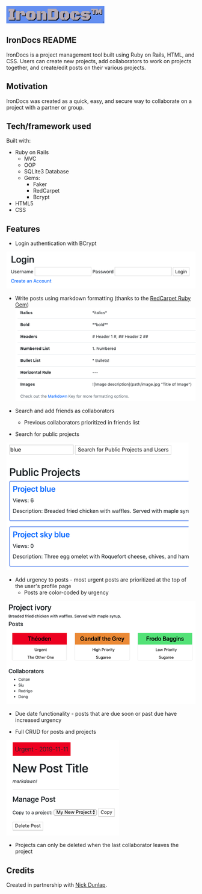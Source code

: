 ![IronDocs logo](https://github.com/ayerest/IronDocs/blob/master/app/assets/images/logo.png "IronDocs logo")

## IronDocs README

IronDocs is a project management tool built using Ruby on Rails, HTML, and CSS. Users can create new projects, add collaborators to work on projects together, and create/edit posts on their various projects. 

## Motivation

IronDocs was created as a quick, easy, and secure way to collaborate on a project with a partner or group.

## Tech/framework used

Built with:

* Ruby on Rails
  * MVC
  * OOP
  * SQLite3 Database
  * Gems:
    * Faker
    * RedCarpet
    * Bcrypt
* HTML5
* CSS

## Features

* Login authentication with BCrypt 

![Login screen](https://github.com/ayerest/IronDocs/blob/master/app/assets/images/login.png "IronDocs Login Screen view")

* Write posts using markdown formatting (thanks to the [RedCarpet Ruby Gem](https://github.com/vmg/redcarpet))
![Markdown formatting key on new post form](https://github.com/ayerest/IronDocs/blob/master/app/assets/images/markdownkey.png "Key provided on new post form for markdown formatting")

* Search and add friends as collaborators
  * Previous collaborators prioritized in friends list

* Search for public projects

![Public post search view](https://github.com/ayerest/IronDocs/blob/master/app/assets/images/searchpublicproject.png "Search for public posts (available to logged in and logged out users")

* Add urgency to posts - most urgent posts are prioritized at the top of the user's profile page
  * Posts are color-coded by urgency 

![Color coded urgency flags for posts](https://github.com/ayerest/IronDocs/blob/master/app/assets/images/colorcodedposturgency.png "Posts have a red header if they are flagged as urgent, orange, yellow, green, and blue for less urgent down to no urgency")
  * Due date functionality - posts that are due soon or past due have increased urgency

* Full CRUD for posts and projects

![Post view screen](https://github.com/ayerest/IronDocs/blob/master/app/assets/images/postscreen.png "post view screen")
  * Projects can only be deleted when the last collaborator leaves the project

## Credits

Created in partnership with [Nick Dunlap](https://github.com/nwdunlap17).
